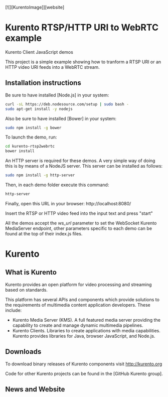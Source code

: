 [![][KurentoImage]][website]

Kurento RTSP/HTTP URI to WebRTC example
===========================
Kurento Client JavaScript demos

This project is a simple example showing how to tranform a RTSP URI or an HTTP video URI
feeds into a WebRTC stream.

Installation instructions
-------------------------

Be sure to have installed [Node.js] in your system:

```bash
curl -sL https://deb.nodesource.com/setup | sudo bash -
sudo apt-get install -y nodejs
```

Also be sure to have installed [Bower] in your system:

```bash
sudo npm install -g bower
```

To launch the demo, run:

```bash
cd kurento-rtsp2webrtc
bower install
```

An HTTP server is required for these demos. A very simple way of doing this is
by means of a NodeJS server. This server can be installed as follows:

```bash
sudo npm install -g http-server
```

Then, in each demo folder execute this command:

```bash
http-server
```

Finally, open this URL in your browser: http://localhost:8080/

Insert the RTSP or HTTP video feed into the input text and press "start"


All the demos accept the *ws_url* parameter to set the WebSocket Kurento
MediaServer endpoint, other parameters specific to each demo can be found at the
top of their index.js files.

Kurento
=======

What is Kurento
---------------
Kurento provides an open platform for video processing and streaming based on
standards.

This platform has several APIs and components which provide solutions to the
requirements of multimedia content application developers. These include:

  * Kurento Media Server (KMS). A full featured media server providing
    the capability to create and manage dynamic multimedia pipelines.
  * Kurento Clients. Libraries to create applications with media
    capabilities. Kurento provides libraries for Java, browser JavaScript,
    and Node.js.

Downloads
---------
To download binary releases of Kurento components visit http://kurento.org

Code for other Kurento projects can be found in the [GitHub Kurento group].

News and Website
----------------